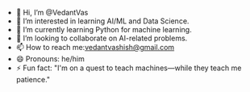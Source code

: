 - 👋 Hi, I’m @VedantVas
- 👀 I’m interested in learning AI/ML and Data Science.
- 🌱 I’m currently learning Python for machine learning.
- 💞️ I’m looking to collaborate on AI-related problems.
- 📫 How to reach me:vedantvashish@gmail.com
- 😄 Pronouns: he/him
- ⚡ Fun fact: "I'm on a quest to teach machines—while they teach me patience."


<!---
VedantVas/VedantVas is a ✨ special ✨ repository because its `README.md` (this file) appears on your GitHub profile.
You can click the Preview link to take a look at your changes.
--->
